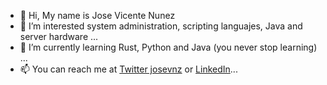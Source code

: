 - 👋 Hi, My name is Jose Vicente Nunez
- 👀 I’m interested system administration, scripting languajes, Java and server hardware ...
- 🌱 I’m currently learning Rust, Python and Java (you never stop learning) ...
- 📫 You can reach me at [Twitter josevnz](https://twitter.com/josevnz) or [LinkedIn](https://www.linkedin.com/in/josevnz/ )...

<!---
kodegeek-test/kodegeek-test is a ✨ special ✨ repository because its `README.md` (this file) appears on your GitHub profile.
You can click the Preview link to take a look at your changes.
--->
